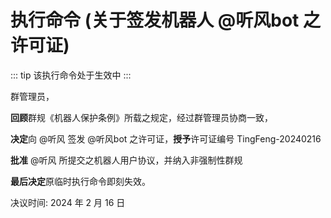 # 执行命令 (关于签发机器人 @听风bot 之许可证)

::: tip
该执行命令处于生效中
:::

群管理员，

**回顾**群规《机器人保护条例》所载之规定，经过群管理员协商一致，

**决定**向 @听风 签发 @听风bot 之许可证，**授予**许可证编号 TingFeng-20240216

**批准** @听风 所提交之机器人用户协议，并纳入非强制性群规

**最后决定**原临时执行命令即刻失效。

决议时间: 2024 年 2 月 16 日
